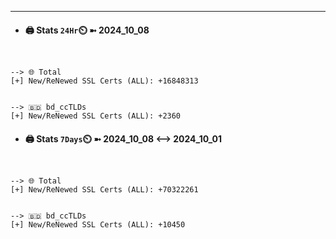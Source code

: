 

---
- #### 🖨️ **Stats** `24Hr`⏲️ ➼ 2024_10_08
```console


--> 🌐 Total
[+] New/ReNewed SSL Certs (ALL): +16848313


--> 🇧🇩 bd_ccTLDs
[+] New/ReNewed SSL Certs (ALL): +2360

```

- #### 🖨️ **Stats** `7Days`⏲️ ➼ 2024_10_08 <--> 2024_10_01
```console


--> 🌐 Total
[+] New/ReNewed SSL Certs (ALL): +70322261


--> 🇧🇩 bd_ccTLDs
[+] New/ReNewed SSL Certs (ALL): +10450

```

